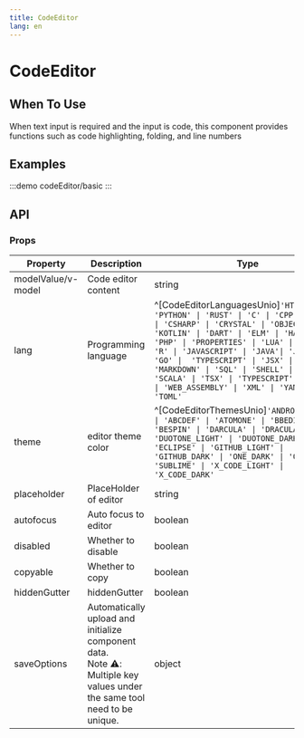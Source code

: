 ```yaml
---
title: CodeEditor
lang: en
---
```

# CodeEditor

## When To Use

When text input is required and the input is code, this component provides functions such as code highlighting, folding, and line numbers

## Examples

:::demo
codeEditor/basic
:::

## API

### Props

| Property           | Description           | Type                                                                                                                                                                                                                                                                                                                                                                                                                                                 | default    |
| ------------------ | --------------------- | ---------------------------------------------------------------------------------------------------------------------------------------------------------------------------------------------------------------------------------------------------------------------------------------------------------------------------------------------------------------------------------------------------------------------------------------------------- | ---------- |
| modelValue/v-model | Code editor content   | string                                                                                                                                                                                                                                                                                                                                                                                                                                               |            |
| lang               | Programming language  | ^[CodeEditorLanguagesUnio]`'HTML' \| 'PYTHON' \| 'RUST' \| 'C' \| 'CPP'  \| 'CSS' \| 'CSHARP' \| 'CRYSTAL' \| 'OBJECTIVE_C' \| 'KOTLIN' \| 'DART' \| 'ELM' \| 'HASKELL' \|  'PHP' \| 'PROPERTIES' \| 'LUA' \| 'RUBY' \| 'R' \| 'JAVASCRIPT' \| 'JAVA'\| 'JSON' \| 'GO' \|  'TYPESCRIPT' \| 'JSX' \| 'TSX' \| 'MARKDOWN' \| 'SQL' \| 'SHELL' \| 'SWIFT' \| 'SCALA' \| 'TSX' \| 'TYPESCRIPT' \| 'TOML' \| 'WEB_ASSEMBLY' \| 'XML' \| 'YAML' \| 'TOML'` | JAVASCRIPT |
| theme              | editor theme color    | ^[CodeEditorThemesUnio]`'ANDROID_STUDIO' \| 'ABCDEF' \| 'ATOMONE' \| 'BBEDIT' \| 'BESPIN' \| 'DARCULA' \| 'DRACULA' \| 'DUOTONE_LIGHT' \| 'DUOTONE_DARK' \| 'ECLIPSE' \| 'GITHUB_LIGHT' \| 'GITHUB_DARK' \| 'ONE_DARK' \| 'OKAIDIA' \| 'SUBLIME' \| 'X_CODE_LIGHT' \| 'X_CODE_DARK'`                                                                                                                                                                 |            |
| placeholder        | PlaceHolder of editor | string                                                                                                                                                                                                                                                                                                                                                                                                                                               |            |
| autofocus          | Auto focus to editor  | boolean                                                                                                                                                                                                                                                                                                                                                                                                                                              | true       |
| disabled           | Whether to disable    | boolean                                                                                                                                                                                                                                                                                                                                                                                                                                              | false      |
| copyable           | Whether to copy       | boolean                                                                                                                                                                                                                                                                                                                                                                                                                                              | true       |
| hiddenGutter       | hiddenGutter          | boolean                                                                                                                                                                                                                                                                                                                                                                                                                                              | false      |
| saveOptions | Automatically upload and initialize component data.<br />Note ⚠️: Multiple key values under the same tool need to be unique. | object  | autoSave:false,key:"" |